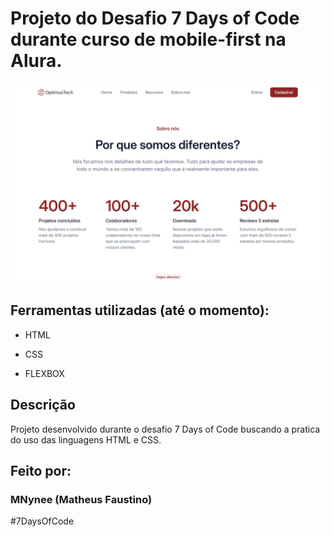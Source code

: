 # Projeto do Desafio 7 Days of Code durante curso de mobile-first na Alura.

<img src="src/img/ImageReadme.png">

## Ferramentas utilizadas (até o momento):

* HTML

* CSS

* FLEXBOX

## Descrição

Projeto desenvolvido durante o desafio 7 Days of Code buscando a pratica do uso das linguagens HTML e CSS.

## Feito por:

### MNynee (Matheus Faustino)

#7DaysOfCode